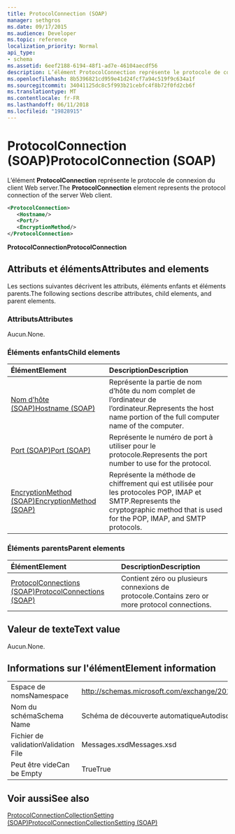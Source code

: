 ```yaml
---
title: ProtocolConnection (SOAP)
manager: sethgros
ms.date: 09/17/2015
ms.audience: Developer
ms.topic: reference
localization_priority: Normal
api_type:
- schema
ms.assetid: 6eef2188-6194-48f1-ad7e-46104aecdf56
description: L’élément ProtocolConnection représente le protocole de connexion du client Web server.
ms.openlocfilehash: 8b5396821cd959e41d24fcf7a94c519f9c634a1f
ms.sourcegitcommit: 34041125dc8c5f993b21cebfc4f8b72f0fd2cb6f
ms.translationtype: MT
ms.contentlocale: fr-FR
ms.lasthandoff: 06/11/2018
ms.locfileid: "19828915"
---
```

# <a name="protocolconnection-soap"></a><span data-ttu-id="c46b3-103">ProtocolConnection (SOAP)</span><span class="sxs-lookup"><span data-stu-id="c46b3-103">ProtocolConnection (SOAP)</span></span>

<span data-ttu-id="c46b3-104">L’élément **ProtocolConnection** représente le protocole de connexion du client Web server.</span><span class="sxs-lookup"><span data-stu-id="c46b3-104">The **ProtocolConnection** element represents the protocol connection of the server Web client.</span></span> 
  
```XML
<ProtocolConnection>
   <Hostname/>
   <Port/>
   <EncryptionMethod/>
</ProtocolConnection>
```

 <span data-ttu-id="c46b3-105">**ProtocolConnection**</span><span class="sxs-lookup"><span data-stu-id="c46b3-105">**ProtocolConnection**</span></span>
## <a name="attributes-and-elements"></a><span data-ttu-id="c46b3-106">Attributs et éléments</span><span class="sxs-lookup"><span data-stu-id="c46b3-106">Attributes and elements</span></span>

<span data-ttu-id="c46b3-107">Les sections suivantes décrivent les attributs, éléments enfants et éléments parents.</span><span class="sxs-lookup"><span data-stu-id="c46b3-107">The following sections describe attributes, child elements, and parent elements.</span></span>
  
### <a name="attributes"></a><span data-ttu-id="c46b3-108">Attributs</span><span class="sxs-lookup"><span data-stu-id="c46b3-108">Attributes</span></span>

<span data-ttu-id="c46b3-109">Aucun.</span><span class="sxs-lookup"><span data-stu-id="c46b3-109">None.</span></span>
  
### <a name="child-elements"></a><span data-ttu-id="c46b3-110">Éléments enfants</span><span class="sxs-lookup"><span data-stu-id="c46b3-110">Child elements</span></span>

|<span data-ttu-id="c46b3-111">**Élément**</span><span class="sxs-lookup"><span data-stu-id="c46b3-111">**Element**</span></span>|<span data-ttu-id="c46b3-112">**Description**</span><span class="sxs-lookup"><span data-stu-id="c46b3-112">**Description**</span></span>|
|:-----|:-----|
|[<span data-ttu-id="c46b3-113">Nom d’hôte (SOAP)</span><span class="sxs-lookup"><span data-stu-id="c46b3-113">Hostname (SOAP)</span></span>](hostname-soap.md) <br/> |<span data-ttu-id="c46b3-114">Représente la partie de nom d’hôte du nom complet de l’ordinateur de l’ordinateur.</span><span class="sxs-lookup"><span data-stu-id="c46b3-114">Represents the host name portion of the full computer name of the computer.</span></span>  <br/> |
|[<span data-ttu-id="c46b3-115">Port (SOAP)</span><span class="sxs-lookup"><span data-stu-id="c46b3-115">Port (SOAP)</span></span>](port-soap.md) <br/> |<span data-ttu-id="c46b3-116">Représente le numéro de port à utiliser pour le protocole.</span><span class="sxs-lookup"><span data-stu-id="c46b3-116">Represents the port number to use for the protocol.</span></span>  <br/> |
|[<span data-ttu-id="c46b3-117">EncryptionMethod (SOAP)</span><span class="sxs-lookup"><span data-stu-id="c46b3-117">EncryptionMethod (SOAP)</span></span>](encryptionmethod-soap.md) <br/> |<span data-ttu-id="c46b3-118">Représente la méthode de chiffrement qui est utilisée pour les protocoles POP, IMAP et SMTP.</span><span class="sxs-lookup"><span data-stu-id="c46b3-118">Represents the cryptographic method that is used for the POP, IMAP, and SMTP protocols.</span></span>  <br/> |
   
### <a name="parent-elements"></a><span data-ttu-id="c46b3-119">Éléments parents</span><span class="sxs-lookup"><span data-stu-id="c46b3-119">Parent elements</span></span>

|<span data-ttu-id="c46b3-120">**Élément**</span><span class="sxs-lookup"><span data-stu-id="c46b3-120">**Element**</span></span>|<span data-ttu-id="c46b3-121">**Description**</span><span class="sxs-lookup"><span data-stu-id="c46b3-121">**Description**</span></span>|
|:-----|:-----|
|[<span data-ttu-id="c46b3-122">ProtocolConnections (SOAP)</span><span class="sxs-lookup"><span data-stu-id="c46b3-122">ProtocolConnections (SOAP)</span></span>](protocolconnections-soap.md) <br/> |<span data-ttu-id="c46b3-123">Contient zéro ou plusieurs connexions de protocole.</span><span class="sxs-lookup"><span data-stu-id="c46b3-123">Contains zero or more protocol connections.</span></span>  <br/> |
   
## <a name="text-value"></a><span data-ttu-id="c46b3-124">Valeur de texte</span><span class="sxs-lookup"><span data-stu-id="c46b3-124">Text value</span></span>

<span data-ttu-id="c46b3-125">Aucun.</span><span class="sxs-lookup"><span data-stu-id="c46b3-125">None.</span></span>
  
## <a name="element-information"></a><span data-ttu-id="c46b3-126">Informations sur l'élément</span><span class="sxs-lookup"><span data-stu-id="c46b3-126">Element information</span></span>

|||
|:-----|:-----|
|<span data-ttu-id="c46b3-127">Espace de noms</span><span class="sxs-lookup"><span data-stu-id="c46b3-127">Namespace</span></span>  <br/> |http://schemas.microsoft.com/exchange/2010/Autodiscover  <br/> |
|<span data-ttu-id="c46b3-128">Nom du schéma</span><span class="sxs-lookup"><span data-stu-id="c46b3-128">Schema Name</span></span>  <br/> |<span data-ttu-id="c46b3-129">Schéma de découverte automatique</span><span class="sxs-lookup"><span data-stu-id="c46b3-129">Autodiscover schema</span></span>  <br/> |
|<span data-ttu-id="c46b3-130">Fichier de validation</span><span class="sxs-lookup"><span data-stu-id="c46b3-130">Validation File</span></span>  <br/> |<span data-ttu-id="c46b3-131">Messages.xsd</span><span class="sxs-lookup"><span data-stu-id="c46b3-131">Messages.xsd</span></span>  <br/> |
|<span data-ttu-id="c46b3-132">Peut être vide</span><span class="sxs-lookup"><span data-stu-id="c46b3-132">Can be Empty</span></span>  <br/> |<span data-ttu-id="c46b3-133">True</span><span class="sxs-lookup"><span data-stu-id="c46b3-133">True</span></span>  <br/> |
   
## <a name="see-also"></a><span data-ttu-id="c46b3-134">Voir aussi</span><span class="sxs-lookup"><span data-stu-id="c46b3-134">See also</span></span>



[<span data-ttu-id="c46b3-135">ProtocolConnectionCollectionSetting (SOAP)</span><span class="sxs-lookup"><span data-stu-id="c46b3-135">ProtocolConnectionCollectionSetting (SOAP)</span></span>](protocolconnectioncollectionsetting-soap.md)

